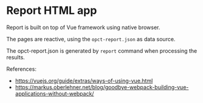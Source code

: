# Report HTML app

Report is built on top of Vue framework using native browser.

The pages are reactive, using the `opct-report.json` as data source.

The opct-report.json is generated by `report` command when processing
the results.

References:

- https://vuejs.org/guide/extras/ways-of-using-vue.html
- https://markus.oberlehner.net/blog/goodbye-webpack-building-vue-applications-without-webpack/
